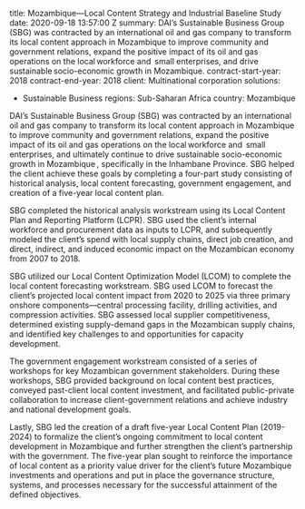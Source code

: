 
title: Mozambique—Local Content Strategy and Industrial Baseline Study
date: 2020-09-18 13:57:00 Z
summary: DAI’s Sustainable Business Group (SBG) was contracted by an international
  oil and gas company to transform its local content approach in Mozambique to improve
  community and government relations, expand the positive impact of its oil and gas
  operations on the local workforce and  small enterprises, and drive sustainable socio-economic
  growth in Mozambique.
contract-start-year: 2018
contract-end-year: 2018
client: Multinational corporation
solutions:
- Sustainable Business
regions: Sub-Saharan Africa
country: Mozambique


DAI’s Sustainable Business Group (SBG) was contracted by an international oil and gas company to transform its local content approach in Mozambique to improve community and government relations, expand the positive impact of its oil and gas operations on the local workforce and  small enterprises, and ultimately continue to drive sustainable socio-economic growth in Mozambique , specifically in the Inhambane Province. SBG helped the client achieve these goals by completing a four-part study consisting of historical analysis, local content forecasting, government engagement, and creation of a five-year local content plan.

SBG completed the historical analysis workstream using its Local Content Plan and Reporting Platform (LCPR). SBG used the client’s internal workforce and procurement data as inputs to LCPR, and subsequently modeled the client’s spend with local supply chains, direct job creation, and direct, indirect, and induced economic impact on the Mozambican economy from 2007 to 2018.

SBG utilized our Local Content Optimization Model (LCOM) to complete the local content forecasting workstream. SBG used LCOM to forecast the client’s projected local content impact from 2020 to 2025 via three primary onshore components—central processing facility, drilling activities, and compression activities. SBG assessed local supplier competitiveness, determined existing supply-demand gaps in the Mozambican supply chains, and identified key challenges to and opportunities for capacity development.

The government engagement workstream consisted of a series of workshops for key Mozambican government stakeholders. During these workshops, SBG provided background on local content best practices, conveyed past-client local content investment, and facilitated public-private collaboration to increase client-government relations and achieve industry and national development goals.

Lastly, SBG led the creation of a draft five-year Local Content Plan (2019-2024) to formalize the client’s ongoing commitment to local content development in Mozambique and further strengthen the client’s partnership with the government. The five-year plan sought to reinforce the importance of local content as a priority value driver for the client’s future Mozambique investments and operations and put in place the governance structure, systems, and processes necessary for the successful attainment of the defined objectives.
